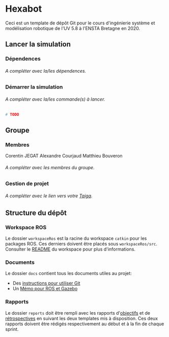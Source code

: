 # Hexabot

Ceci est un template de dépôt Git pour le cours d'ingénierie système et modélisation robotique de l'UV 5.8 à l'ENSTA Bretagne en 2020.


## Lancer la simulation

### Dépendences

###### A compléter avec la/les dépendences.


### Démarrer la simulation

###### A compléter avec la/les commande(s) à lancer.
```bash
# TODO
```


## Groupe

### Membres

Corentin JEGAT
Alexandre Courjaud
Matthieu Bouveron

###### A compléter avec les membres du groupe.


### Gestion de projet

###### A compléter avec le lien vers votre [Taiga](http://taiga.io).



## Structure du dépôt

### Workspace ROS

Le dossier `workspaceRos` est la racine du workspace `catkin` pour les packages ROS. Ces derniers doivent être placés sous `workspaceRos/src`.    
Consulter le [README](workspaceRos/README.md) du workspace pour plus d'informations.


### Documents

Le dossier `docs` contient tous les documents utiles au projet:
- Des [instructions pour utiliser Git](docs/GitWorkflow.md)
- Un [Mémo pour ROS et Gazebo](docs/MemoROS.pdf)


### Rapports

Le dossier `reports` doit être rempli avec les rapports d'[objectifs](reports/GoalsTemplate.md) et de [rétrospectives](reports/DebriefTemplate.md) en suivant les deux templates mis à disposition. Ces deux rapports doivent être rédigés respectivement au début et à la fin de chaque sprint.

